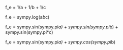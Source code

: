 f_e = 1/a + 1/b + 1/c

f_e = sympy.log(a*b*c)

f_e = sympy.sin(sympy.pi*a) + sympy.sin(sympy.pi*b) + sympy.sin(sympy.pi*c)

f_e = sympy.sin(sympy.pi*a) + sympy.cos(sympy.pi*b)